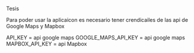 Tesis

Para poder usar la aplicaicon es necesario tener crendicailes de las api de Google Maps y Mapbox

API_KEY = api google maps
GOOGLE_MAPS_API_KEY = api google maps
MAPBOX_API_KEY = api Mapbox
